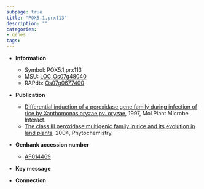 ```yaml
---
subpage: true
title: "POX5.1,prx113"
description: ""
categories:
- genes
tags: 
---
```


* **Information**  
    + Symbol: POX5.1,prx113  
    + MSU: [LOC_Os07g48040](http://rice.plantbiology.msu.edu/cgi-bin/ORF_infopage.cgi?orf=LOC_Os07g48040)  
    + RAPdb: [Os07g0677400](http://rapdb.dna.affrc.go.jp/viewer/gbrowse_details/irgsp1?name=Os07g0677400)  

* **Publication**  
    + [Differential induction of a peroxidase gene family during infection of rice by Xanthomonas oryzae pv. oryzae](http://www.ncbi.nlm.nih.gov/pubmed?term=Differential+induction+of+a+peroxidase+gene+family+during+infection+of+rice+by+Xanthomonas+oryzae+pv.+oryzae%5BTitle%5D), 1997, Mol Plant Microbe Interact.
    + [The class III peroxidase multigenic family in rice and its evolution in land plants](http://www.ncbi.nlm.nih.gov/pubmed?term=The+class+III+peroxidase+multigenic+family+in+rice+and+its+evolution+in+land+plants%5BTitle%5D), 2004, Phytochemistry.

* **Genbank accession number**  
    + [AF014469](http://www.ncbi.nlm.nih.gov/nuccore/AF014469)

* **Key message**  

* **Connection**  




